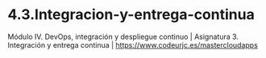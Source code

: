 # 4.3.Integracion-y-entrega-continua
Módulo IV. DevOps, integración y despliegue continuo | Asignatura 3. Integración y entrega continua | https://www.codeurjc.es/mastercloudapps
